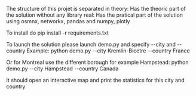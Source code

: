 The structure of this projet is separated in
theory:
Has the theoric part of the solution without any library
real:
Has the pratical part of the solution using osmnx, networkx, pandas and numpy, plotly

To install do pip install -r requirements.txt

To launch the solution please launch demo.py and specify --city and --country
Example: python demo.py --city Kremlin-Bicetre --country France

Or for Montreal use the different borough for example Hampstead:
python demo.py --city Hampstead --country Canada

It should open an interactive map and print the statistics for this city
and country

